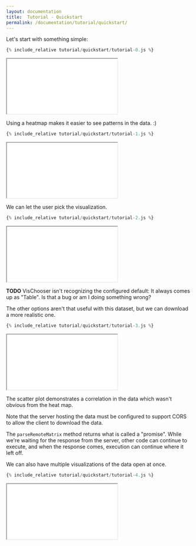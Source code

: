 ```yaml
---
layout: documentation
title:  Tutorial - Quickstart
permalink: /documentation/tutorial/quickstart/
---
```


Let's start with something simple:

```javascript
{% include_relative tutorial/quickstart/tutorial-0.js %}
```
<iframe src="/documentation/tutorial/quickstart/tutorial.html?0"></iframe>

Using a heatmap makes it easier to see patterns in the data. :)

```javascript
{% include_relative tutorial/quickstart/tutorial-1.js %}
```
<iframe src="/documentation/tutorial/quickstart/tutorial.html?1"></iframe>

We can let the user pick the visualization.

```javascript
{% include_relative tutorial/quickstart/tutorial-2.js %}
```
<iframe src="/documentation/tutorial/quickstart/tutorial.html?2"></iframe>

**TODO** VisChooser isn't recognizing the configured default: It always comes up as "Table".
Is that a bug or am I doing something wrong?

The other options aren't that useful with this dataset,
but we can download a more realistic one.

```javascript
{% include_relative tutorial/quickstart/tutorial-3.js %}
```
<iframe src="/documentation/tutorial/quickstart/tutorial.html?3"></iframe>

The scatter plot demonstrates a correlation in the data which wasn't
obvious from the heat map.

Note that the server hosting the data must be configured to support CORS
to allow the client to download the data.

The `parseRemoteMatrix` method returns what is called a "promise". While we're
waiting for the response from the server, other code can continue to execute,
and when the response comes, execution can continue where it left off.

We can also have multiple visualizations of the data open at once.

```javascript
{% include_relative tutorial/quickstart/tutorial-4.js %}
```
<iframe src="/documentation/tutorial/quickstart/tutorial.html?4"></iframe>
